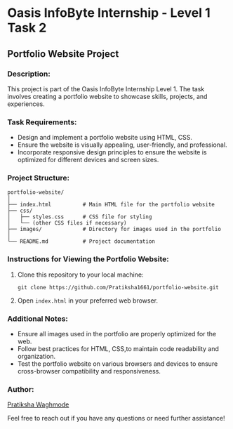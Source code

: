 
# Oasis InfoByte Internship - Level 1 Task 2

## Portfolio Website Project

### Description:
This project is part of the Oasis InfoByte Internship Level 1. The task involves creating a portfolio website to showcase skills, projects, and experiences.

### Task Requirements:
- Design and implement a portfolio website using HTML, CSS.
- Ensure the website is visually appealing, user-friendly, and professional.
- Incorporate responsive design principles to ensure the website is optimized for different devices and screen sizes.

### Project Structure:
```
portfolio-website/
│
├── index.html          # Main HTML file for the portfolio website
├── css/
│   ├── styles.css      # CSS file for styling
│   └── (other CSS files if necessary)
├── images/             # Directory for images used in the portfolio
│
└── README.md           # Project documentation
```

### Instructions for Viewing the Portfolio Website:
1. Clone this repository to your local machine:
   ```
   git clone https://github.com/Pratiksha1661/portfolio-website.git
   ```
2. Open `index.html` in your preferred web browser.

### Additional Notes:
- Ensure all images used in the portfolio are properly optimized for the web.
- Follow best practices for HTML, CSS,to maintain code readability and organization.
- Test the portfolio website on various browsers and devices to ensure cross-browser compatibility and responsiveness.

### Author:
[Pratiksha Waghmode](https://github.com/Pratiksha1661)

Feel free to reach out if you have any questions or need further assistance!
